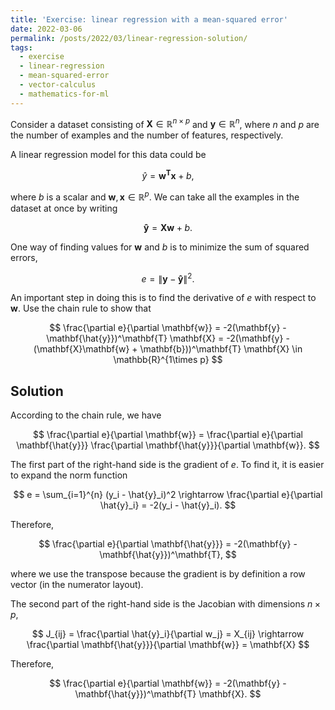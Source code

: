 ```yaml
---
title: 'Exercise: linear regression with a mean-squared error'
date: 2022-03-06
permalink: /posts/2022/03/linear-regression-solution/
tags:
  - exercise
  - linear-regression
  - mean-squared-error
  - vector-calculus
  - mathematics-for-ml
---
```


Consider a dataset consisting of $\mathbf{X} \in \mathbb{R}^{n \times p}$ and $\mathbf{y} \in \mathbb{R}^{n}$, where $n$ and $p$ are the number of examples and the number of features, respectively.

A linear regression model for this data could be

$$
\hat{y} = \mathbf{w^T}\mathbf{x} + b, 
$$

where $b$ is a scalar and $\mathbf{w}, \mathbf{x} \in \mathbb{R}^p$. We can take all the examples in the dataset at once by writing

$$
\mathbf{\hat{y}} = \mathbf{X} \mathbf{w} + b.
$$

One way of finding values for $\mathbf{w}$ and $b$ is to minimize the sum of squared errors,

$$
e = \|\mathbf{y} - \mathbf{\hat{y}} \|^2.
$$

An important step in doing this is to find the derivative of $e$ with respect to $\mathbf{w}$. Use the chain rule to show that

$$
\frac{\partial e}{\partial \mathbf{w}} = -2(\mathbf{y} - \mathbf{\hat{y}})^\mathbf{T} \mathbf{X} = -2(\mathbf{y} - (\mathbf{X}\mathbf{w} + \mathbf{b}))^\mathbf{T} \mathbf{X} \in \mathbb{R}^{1\times p}
$$

## Solution
According to the chain rule, we have

$$
\frac{\partial e}{\partial \mathbf{w}} = \frac{\partial e}{\partial \mathbf{\hat{y}}} \frac{\partial \mathbf{\hat{y}}}{\partial \mathbf{w}}.
$$

The first part of the right-hand side is the gradient of $e$. To find it, it is easier to expand the norm function

$$
e = \sum_{i=1}^{n} (y_i - \hat{y}_i)^2 \rightarrow \frac{\partial e}{\partial \hat{y}_i} = -2(y_i - \hat{y}_i).
$$

Therefore, 

$$
\frac{\partial e}{\partial \mathbf{\hat{y}}}
 = -2(\mathbf{y} - \mathbf{\hat{y}})^\mathbf{T},
$$

where we use the transpose because the gradient is by definition a row vector (in the numerator layout).

The second part of the right-hand side is the Jacobian with dimensions $n\times p$,

$$
J_{ij} = \frac{\partial \hat{y}_i}{\partial w_j} =  X_{ij} \rightarrow \frac{\partial \mathbf{\hat{y}}}{\partial \mathbf{w}} = \mathbf{X}
$$

Therefore,

$$
\frac{\partial e}{\partial \mathbf{w}} = -2(\mathbf{y} - \mathbf{\hat{y}})^\mathbf{T} \mathbf{X}.
$$